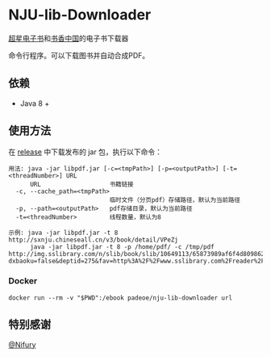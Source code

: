 # NJU-lib-Downloader
[超星电子书](http://www.sslibrary.com/)和[书香中国](http://sxnju.chineseall.cn/home/index)的电子书下载器

命令行程序。可以下载图书并自动合成PDF。

## 依赖
* Java 8 +

## 使用方法
在 [release](https://github.com/padeoe/nju-lib-downloader/releases) 中下载发布的 jar 包，执行以下命令：
```
用法: java -jar libpdf.jar [-c=<tmpPath>] [-p=<outputPath>] [-t=<threadNumber>] URL
      URL                   书籍链接
  -c, --cache_path=<tmpPath>
                            临时文件（分页pdf）存储路径，默认为当前路径
  -p, --path=<outputPath>   pdf存储目录，默认为当前路径
  -t=<threadNumber>         线程数量，默认为8

示例: java -jar libpdf.jar -t 8 http://sxnju.chineseall.cn/v3/book/detail/VPeZj
      java -jar libpdf.jar -t 8 -p /home/pdf/ -c /tmp/pdf http://img.sslibrary.com/n/slib/book/slib/10649113/65873989af6f4d809862aa11b16f650c/0e71a4d58ffba4e1b202d4b3fb30a81a.shtml?dxbaoku=false&deptid=275&fav=http%3A%2F%2Fwww.sslibrary.com%2Freader%2Fpdg%2Fpdgreader%3Fd%3Da1b248ecb4a78ba2087d8b5d0c5c950d%26ssid%3D10649113&fenlei=080401&spage=1&t=5&username=xxxxxx&view=-1

```

### Docker

```
docker run --rm -v "$PWD":/ebook padeoe/nju-lib-downloader url
```

<h2>特别感谢</h2>

[@Nifury](https://github.com/Nifury)
